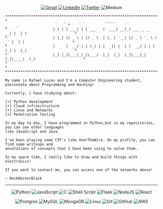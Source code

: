 <div align="center">

[![Gmail](https://img.shields.io/badge/Gmail-D14836?style=for-the-badge&logo=gmail&logoColor=white)](mailto:pereira.rafael.dev@gmail.com)
[![LinkedIn](https://img.shields.io/badge/linkedin-%230077B5.svg?style=for-the-badge&logo=linkedin&logoColor=white)](https://www.linkedin.com/in/rafael-lucas-pereira/)
[![Twitter](https://img.shields.io/badge/Twitter-%231DA1F2.svg?style=for-the-badge&logo=Twitter&logoColor=white)](https://twitter.com/Rafael_LucasP)
![Medium](https://img.shields.io/badge/Medium-12100E?style=for-the-badge&logo=medium&logoColor=white)

</div>


```
*******************************************************************************************************
*                      _   _      _ _         _____     _                _    _                       *
*                     | | | | ___| | | ___   |  ___| __(_) ___ _ __   __| |  | |                      *
*                     | |_| |/ _ \ | |/ _ \  | |_ | '__| |/ _ \ '_ \ / _` |  | |                      *
*                     |  _  |  __/ | | (_) | |  _|| |  | |  __/ | | | (_| |  |_|                      *
*                     |_| |_|\___|_|_|\___/  |_|  |_|  |_|\___|_| |_|\__,_|  (_)                      *
*                                                                                                     *
*******************************************************************************************************

My name is Rafael Lucas and I'm a Computer Engineering student, passionate about Programming and Hacking!

Currently, i have studying about:

[+] Python development 
[+] Cloud infrasctructure
[+] Linux and Networks
[+] Penetration Testing

In my day to day, I have programmed in Python,but in my repositories, you can see other languages 
like JavaScript and Java.

I've been playing some CTF's like OverTheWire. On my profile, you can find some writeups and 
annotations of concepts that I have been using to solve them.

In my spare time, I really like to draw and build things with electronics!

If you want to contact me, you can access one of the networks above!

~ RockMasterBlack
```

---
<div align="center">

![Python](https://img.shields.io/badge/python-3670A0?style=for-the-badge&logo=python&logoColor=ffdd54)
![JavaScript](https://img.shields.io/badge/javascript-%23323330.svg?style=for-the-badge&logo=javascript&logoColor=%23F7DF1E)
![C](https://img.shields.io/badge/c-%2300599C.svg?style=for-the-badge&logo=c&logoColor=white)
![Shell Script](https://img.shields.io/badge/shell_script-%23121011.svg?style=for-the-badge&logo=gnu-bash&logoColor=white)
![Flask](https://img.shields.io/badge/flask-%23000.svg?style=for-the-badge&logo=flask&logoColor=white)
![NodeJS](https://img.shields.io/badge/node.js-6DA55F?style=for-the-badge&logo=node.js&logoColor=white)
![React](https://img.shields.io/badge/react-%2320232a.svg?style=for-the-badge&logo=react&logoColor=%2361DAFB)


![Postgres](https://img.shields.io/badge/postgres-%23316192.svg?style=for-the-badge&logo=postgresql&logoColor=white)
![MySQL](https://img.shields.io/badge/mysql-%2300f.svg?style=for-the-badge&logo=mysql&logoColor=white)
![MongoDB](https://img.shields.io/badge/MongoDB-%234ea94b.svg?style=for-the-badge&logo=mongodb&logoColor=white)
![Linux](https://img.shields.io/badge/Linux-FCC624?style=for-the-badge&logo=linux&logoColor=black)
![Git](https://img.shields.io/badge/git-%23F05033.svg?style=for-the-badge&logo=git&logoColor=white)
![GitHub](https://img.shields.io/badge/github-%23121011.svg?style=for-the-badge&logo=github&logoColor=white)
![AWS](https://img.shields.io/badge/AWS-%23FF9900.svg?style=for-the-badge&logo=amazon-aws&logoColor=white)

</div>


